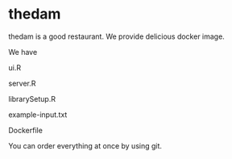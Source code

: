 # thedam
thedam is a good restaurant.
We provide delicious docker image.

We  have

ui.R

server.R

librarySetup.R

example-input.txt

Dockerfile

You can order everything at once by using git.
